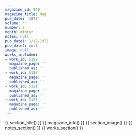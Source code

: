 ```yaml
---
magazine_id: 940
magazine_title: Mag
pub_date: '1972'
volume: ''
number: 2
month: Winter
notes: null
pub_date1: 1/12/1972
pub_date2: null
image: null
works_included:
- work_id: 5189
  magazine_page: ''
  published_as: ''
- work_id: 5188
  magazine_page: ''
  published_as: ''
- work_id: 5121
  magazine_page: ''
  published_as: ''
- work_id: 5187
  magazine_page: ''
  published_as: ''
---
```


{{ section_title() }}
{{ magazine_info() }}
{{ section_image() }}
{{ notes_section() }}
{{ works_section() }}
